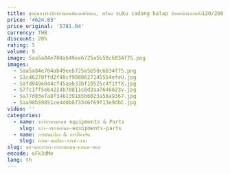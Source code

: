 ```yaml
---
title: ชุดอุ่นยางรถจักรยานยนต์แบบดิจิตอล, พร้อม suku cadang balap ด้านหน้าและหลัง120/200 120/190 120/180
price: '4624.83'
price_original: '5781.04'
currency: THB
discount: 20%
rating: 5
volume: 9
image: Saa5a04e704ab49eeb725a5b50c6834f7S.png
images:
  - Saa5a04e704ab49eeb725a5b50c6834f7S.png
  - S3c46278ffd2f48cf9000627145554efeU.jpg
  - Safd049e844cf45aab33bf10525c4f1ffX.jpg
  - S7fc1ff5eb4224b70811c8d3aa7646023v.jpg
  - Sa77d03efa8f34b139185b6023a58a9367.jpg
  - Saa98b59851ce4d0b873346f69f13e9dbC.jpg
video: ''
categories:
  - name: รถจักรยานยนต์ equipments & Parts
    slug: รถจ-กรยานยนต-equipments-parts
  - name: การดัดแปลง & การป้องกัน
    slug: การด-ดแปลง-การป-องก
slug: ดอ-นยางรถจ-กรยานยนต-แบบด-ตอล
encode: oFk3dMe
lang: th
---
```

  